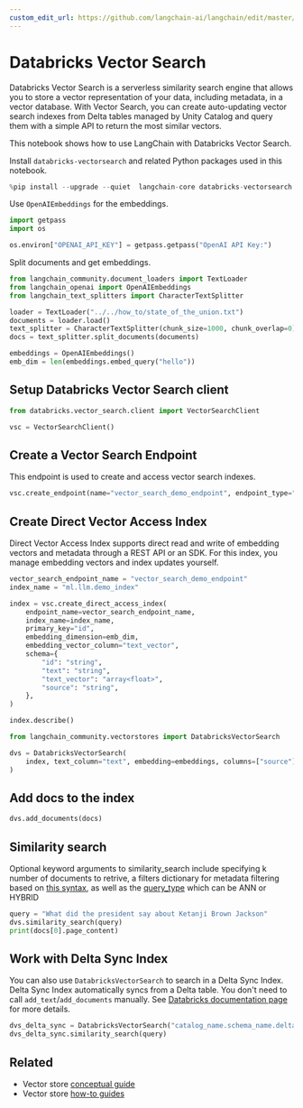 ```yaml
---
custom_edit_url: https://github.com/langchain-ai/langchain/edit/master/docs/docs/integrations/vectorstores/databricks_vector_search.ipynb
---
```

# Databricks Vector Search

Databricks Vector Search is a serverless similarity search engine that allows you to store a vector representation of your data, including metadata, in a vector database. With Vector Search, you can create auto-updating vector search indexes from Delta tables managed by Unity Catalog and query them with a simple API to return the most similar vectors.

This notebook shows how to use LangChain with Databricks Vector Search.

Install `databricks-vectorsearch` and related Python packages used in this notebook.


```python
%pip install --upgrade --quiet  langchain-core databricks-vectorsearch langchain-openai tiktoken
```

Use `OpenAIEmbeddings` for the embeddings.


```python
import getpass
import os

os.environ["OPENAI_API_KEY"] = getpass.getpass("OpenAI API Key:")
```

Split documents and get embeddings.


```python
from langchain_community.document_loaders import TextLoader
from langchain_openai import OpenAIEmbeddings
from langchain_text_splitters import CharacterTextSplitter

loader = TextLoader("../../how_to/state_of_the_union.txt")
documents = loader.load()
text_splitter = CharacterTextSplitter(chunk_size=1000, chunk_overlap=0)
docs = text_splitter.split_documents(documents)

embeddings = OpenAIEmbeddings()
emb_dim = len(embeddings.embed_query("hello"))
```

## Setup Databricks Vector Search client


```python
from databricks.vector_search.client import VectorSearchClient

vsc = VectorSearchClient()
```

## Create a Vector Search Endpoint
This endpoint is used to create and access vector search indexes.


```python
vsc.create_endpoint(name="vector_search_demo_endpoint", endpoint_type="STANDARD")
```

## Create Direct Vector Access Index
Direct Vector Access Index supports direct read and write of embedding vectors and metadata through a REST API or an SDK. For this index, you manage embedding vectors and index updates yourself.


```python
vector_search_endpoint_name = "vector_search_demo_endpoint"
index_name = "ml.llm.demo_index"

index = vsc.create_direct_access_index(
    endpoint_name=vector_search_endpoint_name,
    index_name=index_name,
    primary_key="id",
    embedding_dimension=emb_dim,
    embedding_vector_column="text_vector",
    schema={
        "id": "string",
        "text": "string",
        "text_vector": "array<float>",
        "source": "string",
    },
)

index.describe()
```


```python
from langchain_community.vectorstores import DatabricksVectorSearch

dvs = DatabricksVectorSearch(
    index, text_column="text", embedding=embeddings, columns=["source"]
)
```

## Add docs to the index


```python
dvs.add_documents(docs)
```

## Similarity search
Optional keyword arguments to similarity_search include specifying k number of documents to retrive, 
a filters dictionary for metadata filtering based on [this syntax](https://docs.databricks.com/en/generative-ai/create-query-vector-search.html#use-filters-on-queries),
as well as the [query_type](https://api-docs.databricks.com/python/vector-search/databricks.vector_search.html#databricks.vector_search.index.VectorSearchIndex.similarity_search) which can be ANN or HYBRID 


```python
query = "What did the president say about Ketanji Brown Jackson"
dvs.similarity_search(query)
print(docs[0].page_content)
```

## Work with Delta Sync Index

You can also use `DatabricksVectorSearch` to search in a Delta Sync Index. Delta Sync Index automatically syncs from a Delta table. You don't need to call `add_text`/`add_documents` manually. See [Databricks documentation page](https://docs.databricks.com/en/generative-ai/vector-search.html#delta-sync-index-with-managed-embeddings) for more details.


```python
dvs_delta_sync = DatabricksVectorSearch("catalog_name.schema_name.delta_sync_index")
dvs_delta_sync.similarity_search(query)
```


## Related

- Vector store [conceptual guide](/docs/concepts/#vector-stores)
- Vector store [how-to guides](/docs/how_to/#vector-stores)
